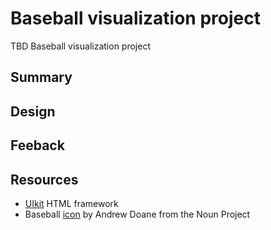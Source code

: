 # Baseball visualization project
TBD Baseball visualization project

## Summary

## Design

## Feeback 

## Resources
- [UIkit](https://getuikit.com/) HTML framework
- Baseball [icon](https://thenounproject.com/search/?q=baseball&i=469913) by Andrew Doane from the Noun Project